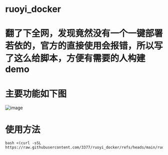 # ruoyi_docker
# 翻了下全网，发现竟然没有一个一键部署若依的，官方的直接使用会报错，所以写了这么给脚本，方便有需要的人构建demo
# 主要功能如下图
![image](https://github.com/user-attachments/assets/e9f2d318-e147-417c-ba30-20fb46541559)
# 使用方法
```shell
bash <(curl -sSL https://raw.githubusercontent.com/3377/ruoyi_docker/refs/heads/main/ruoyi.sh)
